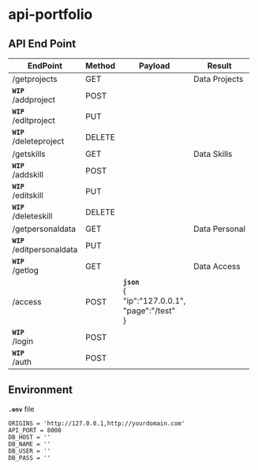 # api-portfolio

## API End Point

|EndPoint                      |Method|Payload                                                        |Result       |
|------------------------------|------|---------------------------------------------------------------|-------------|
|/getprojects                  |GET   |                                                               |Data Projects|
|**`WIP`**<br>/addproject      |POST  |                                                               |             |
|**`WIP`**<br>/editproject     |PUT   |                                                               |             |
|**`WIP`**<br>/deleteproject   |DELETE|                                                               |             |
|/getskills                    |GET   |                                                               |Data Skills  |
|**`WIP`**<br>/addskill        |POST  |                                                               |             |
|**`WIP`**<br>/editskill       |PUT   |                                                               |             |
|**`WIP`**<br>/deleteskill     |DELETE|                                                               |             |
|/getpersonaldata              |GET   |                                                               |Data Personal|
|**`WIP`**<br>/editpersonaldata|PUT   |                                                               |             |
|**`WIP`**<br>/getlog          |GET   |                                                               |Data Access  |
|/access                       |POST  |**`json`**<br>{<br>  "ip":"127.0.0.1",<br>  "page":"/test"<br>}|             |
|**`WIP`**<br>/login           |POST  |                                                               |             |
|**`WIP`**<br>/auth            |POST  |                                                               |             |

## Environment
**`.env`** file

    ORIGINS = 'http://127.0.0.1,http://yourdomain.com'
    API_PORT = 8000
    DB_HOST = ''
    DB_NAME = ''
    DB_USER = ''
    DB_PASS = ''